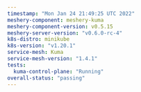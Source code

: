 ```yaml
---
timestamp: "Mon Jan 24 21:49:25 UTC 2022"
meshery-component: meshery-kuma
meshery-component-version: v0.5.15
meshery-server-version: "v0.6.0-rc-4"
k8s-distro: minikube
k8s-version: "v1.20.1"
service-mesh: Kuma
service-mesh-version: "1.4.1"
tests:
  kuma-control-plane: "Running"
overall-status: "passing"
---
```

